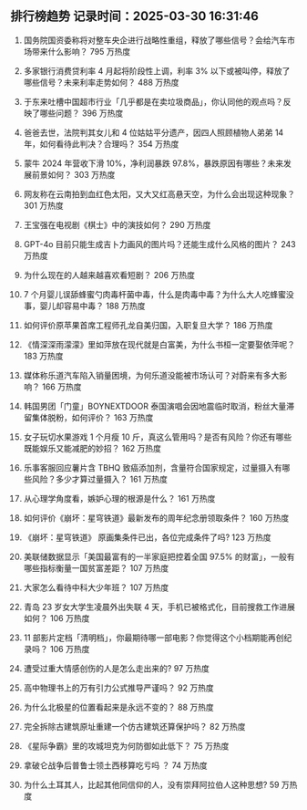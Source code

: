 
## 排行榜趋势 记录时间：2025-03-30 16:31:46
  
  1. 国务院国资委称将对整车央企进行战略性重组，释放了哪些信号？会给汽车市场带来什么影响？ 795 万热度
    
  2. 多家银行消费贷利率 4 月起将阶段性上调，利率 3% 以下或被叫停，释放了哪些信号？未来利率走势如何？ 488 万热度
    
  3. 于东来吐槽中国超市行业「几乎都是在卖垃圾商品」，你认同他的观点吗？反映了哪些问题？ 396 万热度
    
  4. 爸爸去世，法院判其女儿和 4 位姑姑平分遗产，因四人照顾植物人弟弟 14 年，如何看待此判决？合理吗？ 354 万热度
    
  5. 蒙牛 2024 年营收下滑 10%，净利润暴跌 97.8%，暴跌原因有哪些？未来发展前景如何？ 303 万热度
    
  6. 网友称在云南拍到血红色太阳，又大又红高悬天空，为什么会出现这种现象？ 301 万热度
    
  7. 王宝强在电视剧《棋士》中的演技如何？ 290 万热度
    
  8. GPT-4o 目前只能生成吉卜力画风的图片吗？还能生成什么风格的图片？ 243 万热度
    
  9. 为什么现在的人越来越喜欢看短剧？ 206 万热度
    
  10. 7 个月婴儿误舔蜂蜜勺肉毒杆菌中毒，什么是肉毒中毒？为什么大人吃蜂蜜没事，婴儿却容易中毒？ 188 万热度
    
  11. 如何评价原苹果首席工程师孔龙自美归国，入职复旦大学？ 186 万热度
    
  12. 《情深深雨濛濛》里如萍放在现代就是白富美，为什么书桓一定要娶依萍呢？ 183 万热度
    
  13. 媒体称乐道汽车陷入销量困境，为何乐道没能被市场认可？对蔚来有多大影响？ 166 万热度
    
  14. 韩国男团「门童」BOYNEXTDOOR 泰国演唱会因地震临时取消，粉丝大量滞留集体脱粉，如何评价？ 163 万热度
    
  15. 女子玩切水果游戏 1 个月瘦 10 斤，真这么管用吗？是否有风险？你还有哪些既能娱乐又能减肥的妙招？ 162 万热度
    
  16. 乐事客服回应薯片含 TBHQ 致癌添加剂，含量符合国家规定，过量摄入有哪些风险？多少才算过量摄入？ 161 万热度
    
  17. 从心理学角度看，嫉妒心理的根源是什么？ 161 万热度
    
  18. 如何评价《崩坏：星穹铁道》最新发布的周年纪念册领取条件？ 160 万热度
    
  19. 《崩坏：星穹铁道》 原画集条件已出，各位完成条件了吗? 123 万热度
    
  20. 美联储数据显示「美国最富有的一半家庭把控着全国 97.5% 的财富」，一般有哪些指标衡量一国贫富差距？ 107 万热度
    
  21. 大家怎么看待中科大少年班？ 107 万热度
    
  22. 青岛 23 岁女大学生凌晨外出失联 4 天，手机已被格式化，目前搜救工作进展如何？ 106 万热度
    
  23. 11 部影片定档「清明档」，你最期待哪一部电影？你觉得这个小档期能再创纪录吗？ 106 万热度
    
  24. 遭受过重大情感创伤的人是怎么走出来的? 97 万热度
    
  25. 高中物理书上的万有引力公式推导严谨吗？ 92 万热度
    
  26. 为什么北极星的位置看起来是永远不变的？ 88 万热度
    
  27. 完全拆除古建筑原址重建一个仿古建筑还算保护吗？ 82 万热度
    
  28. 《星际争霸》里的攻城坦克为何防御如此低下？ 75 万热度
    
  29. 拿破仑战争后普鲁士领土西移算吃亏吗 ？ 74 万热度
    
  30. 为什么土耳其人，比起其他同信仰的人，没有崇拜阿拉伯人这种思想? 59 万热度
    